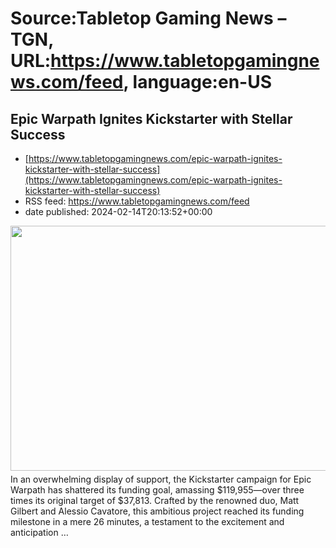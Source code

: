 # Source:Tabletop Gaming News – TGN, URL:https://www.tabletopgamingnews.com/feed, language:en-US

## Epic Warpath Ignites Kickstarter with Stellar Success
 - [https://www.tabletopgamingnews.com/epic-warpath-ignites-kickstarter-with-stellar-success](https://www.tabletopgamingnews.com/epic-warpath-ignites-kickstarter-with-stellar-success)
 - RSS feed: https://www.tabletopgamingnews.com/feed
 - date published: 2024-02-14T20:13:52+00:00

<a href="https://www.tabletopgamingnews.com/epic-warpath-ignites-kickstarter-with-stellar-success/" rel="nofollow" title="Epic Warpath Ignites Kickstarter with Stellar Success"><img alt="" class="webfeedsFeaturedVisual wp-post-image" height="392" src="https://www.tabletopgamingnews.com/wp-content/uploads/2024/02/Rulebook-Cover-Art-Copped-696x392-1.jpg" style="display: block; margin: auto; margin-bottom: 5px;" width="696" /></a>In an overwhelming display of support, the Kickstarter campaign for Epic Warpath has shattered its funding goal, amassing $119,955—over three times its original target of $37,813. Crafted by the renowned duo, Matt Gilbert and Alessio Cavatore, this ambitious project reached its funding milestone in a mere 26 minutes, a testament to the excitement and anticipation &#8230;

